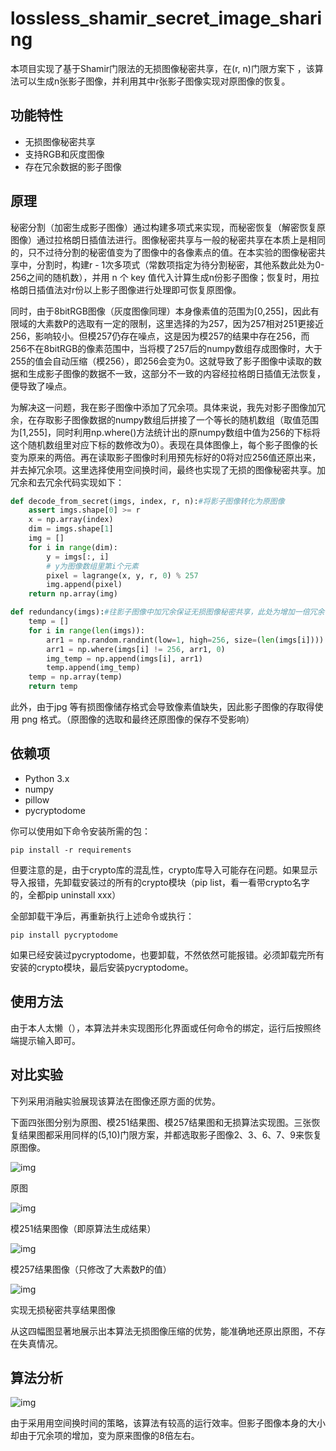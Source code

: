# lossless_shamir_secret_image_sharing
​本项目实现了基于Shamir门限法的无损图像秘密共享，在(r, n)门限方案下 ，该算法可以生成n张影子图像，并利用其中r张影子图像实现对原图像的恢复。

## 功能特性

- 无损图像秘密共享
- 支持RGB和灰度图像
- 存在冗余数据的影子图像

## 原理

​秘密分割（加密生成影子图像）通过构建多项式来实现，而秘密恢复（解密恢复原图像）通过拉格朗日插值法进行。图像秘密共享与一般的秘密共享在本质上是相同的，只不过待分割的秘密值变为了图像中的各像素点的值。在本实验的图像秘密共享中，分割时，构建r - 1次多项式（常数项指定为待分割秘密，其他系数此处为0-256之间的随机数），并用 n 个 key 值代入计算生成n份影子图像；恢复时，用拉格朗日插值法对r份以上影子图像进行处理即可恢复原图像。

​同时，由于8bitRGB图像（灰度图像同理）本身像素值的范围为[0,255]，因此有限域的大素数P的选取有一定的限制，这里选择的为257，因为257相对251更接近256，影响较小。但模257仍存在噪点，这是因为模257的结果中存在256，而256不在8bitRGB的像素范围中，当将模了257后的numpy数组存成图像时，大于255的值会自动压缩（模256），即256会变为0。这就导致了影子图像中读取的数据和生成影子图像的数据不一致，这部分不一致的内容经拉格朗日插值无法恢复，便导致了噪点。

为解决这一问题，我在影子图像中添加了冗余项。具体来说，我先对影子图像加冗余，在存取影子图像数据的numpy数组后拼接了一个等长的随机数组（取值范围为[1,255]，同时利用np.where()方法统计出的原numpy数组中值为256的下标将这个随机数组里对应下标的数修改为0）。表现在具体图像上，每个影子图像的长变为原来的两倍。再在读取影子图像时利用预先标好的0将对应256值还原出来，并去掉冗余项。这里选择使用空间换时间，最终也实现了无损的图像秘密共享。加冗余和去冗余代码实现如下：

```python
def decode_from_secret(imgs, index, r, n):#将影子图像转化为原图像
    assert imgs.shape[0] >= r
    x = np.array(index)
    dim = imgs.shape[1]
    img = []
    for i in range(dim):
        y = imgs[:, i]
        # y为图像数组里第i个元素
        pixel = lagrange(x, y, r, 0) % 257
        img.append(pixel)
    return np.array(img)

def redundancy(imgs):#往影子图像中加冗余保证无损图像秘密共享，此处为增加一倍冗余
    temp = []
    for i in range(len(imgs)):
        arr1 = np.random.randint(low=1, high=256, size=(len(imgs[i])))
        arr1 = np.where(imgs[i] != 256, arr1, 0)
        img_temp = np.append(imgs[i], arr1)
        temp.append(img_temp)
    temp = np.array(temp)
    return temp
```

此外，由于jpg 等有损图像储存格式会导致像素值缺失，因此影子图像的存取得使用 png 格式。（原图像的选取和最终还原图像的保存不受影响）
## 依赖项

- Python 3.x
- numpy
- pillow
- pycryptodome

你可以使用如下命令安装所需的包：

```
pip install -r requirements
```

但要注意的是，由于crypto库的混乱性，crypto库导入可能存在问题。如果显示导入报错，先卸载安装过的所有的crypto模块（pip list，看一看带crypto名字的，全都pip uninstall xxx）

全部卸载干净后，再重新执行上述命令或执行：

```
pip install pycryptodome
```

如果已经安装过pycryptodome，也要卸载，不然依然可能报错。必须卸载完所有安装的crypto模块，最后安装pycryptodome。

## 使用方法

由于本人太懒（），本算法并未实现图形化界面或任何命令的绑定，运行后按照终端提示输入即可。

## 对比实验

下列采用消融实验展现该算法在图像还原方面的优势。

下面四张图分别为原图、模251结果图、模257结果图和无损算法实现图。三张恢复结果图都采用同样的(5,10)门限方案，并都选取影子图像2、3、6、7、9来恢复原图像。

![img](https://picdm.sunbangyan.cn/2023/11/13/e4ec279c2d93f201e53ba636d6a223dd.png) 

原图

![img](https://picdm.sunbangyan.cn/2023/11/13/52234851ba3ec16d5c60743bdad64208.png) 

模251结果图像（即原算法生成结果）

![img](https://picdm.sunbangyan.cn/2023/11/13/40a060fb9f6a868a47831213a8824bcb.png) 

模257结果图像（只修改了大素数P的值）

![img](https://picss.sunbangyan.cn/2023/11/13/ad5dad0ec8acb4de8d81529215294713.png) 

实现无损秘密共享结果图像

从这四幅图显著地展示出本算法无损图像压缩的优势，能准确地还原出原图，不存在失真情况。

## 算法分析

![img](https://picst.sunbangyan.cn/2023/11/13/c275d32585e5639ce98c682719ab0b39.png)

由于采用用空间换时间的策略，该算法有较高的运行效率。但影子图像本身的大小却由于冗余项的增加，变为原来图像的8倍左右。
